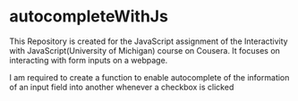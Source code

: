 # autocompleteWithJs
This Repository is created for the JavaScript assignment of the Interactivity with JavaScript(University of Michigan) course on Cousera. It focuses on interacting with form inputs on a webpage.

I am required to create a function to enable autocomplete of the information of an input field into another whenever a checkbox is clicked
